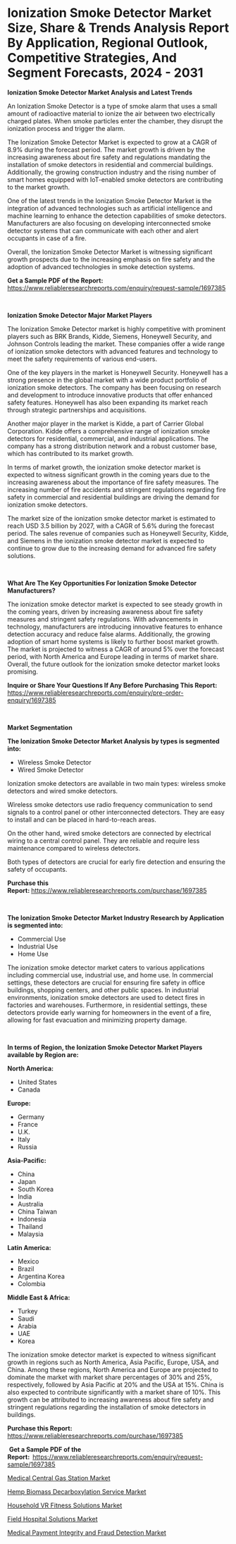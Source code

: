 <p><h1>Ionization Smoke Detector Market Size, Share & Trends Analysis Report By Application, Regional Outlook, Competitive Strategies, And Segment Forecasts, 2024 - 2031</h1></p><p><strong>Ionization Smoke Detector Market Analysis and Latest Trends</strong></p>
<p><p>An Ionization Smoke Detector is a type of smoke alarm that uses a small amount of radioactive material to ionize the air between two electrically charged plates. When smoke particles enter the chamber, they disrupt the ionization process and trigger the alarm.</p><p>The Ionization Smoke Detector Market is expected to grow at a CAGR of 8.9% during the forecast period. The market growth is driven by the increasing awareness about fire safety and regulations mandating the installation of smoke detectors in residential and commercial buildings. Additionally, the growing construction industry and the rising number of smart homes equipped with IoT-enabled smoke detectors are contributing to the market growth.</p><p>One of the latest trends in the Ionization Smoke Detector Market is the integration of advanced technologies such as artificial intelligence and machine learning to enhance the detection capabilities of smoke detectors. Manufacturers are also focusing on developing interconnected smoke detector systems that can communicate with each other and alert occupants in case of a fire.</p><p>Overall, the Ionization Smoke Detector Market is witnessing significant growth prospects due to the increasing emphasis on fire safety and the adoption of advanced technologies in smoke detection systems.</p></p>
<p><strong>Get a Sample PDF of the Report:&nbsp;</strong> <a href="https://www.reliableresearchreports.com/enquiry/request-sample/1697385">https://www.reliableresearchreports.com/enquiry/request-sample/1697385</a></p>
<p>&nbsp;</p>
<p><strong>Ionization Smoke Detector Major Market Players</strong></p>
<p><p>The Ionization Smoke Detector market is highly competitive with prominent players such as BRK Brands, Kidde, Siemens, Honeywell Security, and Johnson Controls leading the market. These companies offer a wide range of ionization smoke detectors with advanced features and technology to meet the safety requirements of various end-users.</p><p>One of the key players in the market is Honeywell Security. Honeywell has a strong presence in the global market with a wide product portfolio of ionization smoke detectors. The company has been focusing on research and development to introduce innovative products that offer enhanced safety features. Honeywell has also been expanding its market reach through strategic partnerships and acquisitions.</p><p>Another major player in the market is Kidde, a part of Carrier Global Corporation. Kidde offers a comprehensive range of ionization smoke detectors for residential, commercial, and industrial applications. The company has a strong distribution network and a robust customer base, which has contributed to its market growth.</p><p>In terms of market growth, the ionization smoke detector market is expected to witness significant growth in the coming years due to the increasing awareness about the importance of fire safety measures. The increasing number of fire accidents and stringent regulations regarding fire safety in commercial and residential buildings are driving the demand for ionization smoke detectors.</p><p>The market size of the ionization smoke detector market is estimated to reach USD 3.5 billion by 2027, with a CAGR of 5.6% during the forecast period. The sales revenue of companies such as Honeywell Security, Kidde, and Siemens in the ionization smoke detector market is expected to continue to grow due to the increasing demand for advanced fire safety solutions.</p></p>
<p>&nbsp;</p>
<p><strong>What Are The Key Opportunities For Ionization Smoke Detector Manufacturers?</strong></p>
<p><p>The ionization smoke detector market is expected to see steady growth in the coming years, driven by increasing awareness about fire safety measures and stringent safety regulations. With advancements in technology, manufacturers are introducing innovative features to enhance detection accuracy and reduce false alarms. Additionally, the growing adoption of smart home systems is likely to further boost market growth. The market is projected to witness a CAGR of around 5% over the forecast period, with North America and Europe leading in terms of market share. Overall, the future outlook for the ionization smoke detector market looks promising.</p></p>
<p><strong>Inquire or Share Your Questions If Any Before Purchasing This Report:</strong> <a href="https://www.reliableresearchreports.com/enquiry/pre-order-enquiry/1697385">https://www.reliableresearchreports.com/enquiry/pre-order-enquiry/1697385</a></p>
<p>&nbsp;</p>
<p><strong>Market Segmentation</strong></p>
<p><strong>The Ionization Smoke Detector Market Analysis by types is segmented into:</strong></p>
<p><ul><li>Wireless Smoke Detector</li><li>Wired Smoke Detector</li></ul></p>
<p><p>Ionization smoke detectors are available in two main types: wireless smoke detectors and wired smoke detectors. </p><p>Wireless smoke detectors use radio frequency communication to send signals to a control panel or other interconnected detectors. They are easy to install and can be placed in hard-to-reach areas.</p><p>On the other hand, wired smoke detectors are connected by electrical wiring to a central control panel. They are reliable and require less maintenance compared to wireless detectors.</p><p>Both types of detectors are crucial for early fire detection and ensuring the safety of occupants.</p></p>
<p><strong>Purchase this Report:&nbsp;</strong><a href="https://www.reliableresearchreports.com/purchase/1697385">https://www.reliableresearchreports.com/purchase/1697385</a></p>
<p>&nbsp;</p>
<p><strong>The Ionization Smoke Detector Market Industry Research by Application is segmented into:</strong></p>
<p><ul><li>Commercial Use</li><li>Industrial Use</li><li>Home Use</li></ul></p>
<p><p>The ionization smoke detector market caters to various applications including commercial use, industrial use, and home use. In commercial settings, these detectors are crucial for ensuring fire safety in office buildings, shopping centers, and other public spaces. In industrial environments, ionization smoke detectors are used to detect fires in factories and warehouses. Furthermore, in residential settings, these detectors provide early warning for homeowners in the event of a fire, allowing for fast evacuation and minimizing property damage.</p></p>
<p>&nbsp;</p>
<p><strong>In terms of Region, the Ionization Smoke Detector Market Players available by Region are:</strong></p>
<p>
    <p> <strong> North America: </strong>
        <ul>
            <li>United States</li>
            <li>Canada</li>
        </ul>
        </p> 
    <p> <strong> Europe: </strong>
        <ul>
            <li>Germany</li>
            <li>France</li>
            <li>U.K.</li>
            <li>Italy</li>
            <li>Russia</li>
        </ul>
        </p> 
    <p> <strong> Asia-Pacific: </strong>
        <ul>
            <li>China</li>
            <li>Japan</li>
            <li>South Korea</li>
            <li>India</li>
            <li>Australia</li>
            <li>China Taiwan</li>
            <li>Indonesia</li>
            <li>Thailand</li>
            <li>Malaysia</li>
        </ul>
        </p> 
    <p> <strong> Latin America: </strong>
        <ul>
            <li>Mexico</li>
            <li>Brazil</li>
            <li>Argentina Korea</li>
            <li>Colombia</li>
        </ul>
        </p> 
    <p> <strong> Middle East & Africa: </strong>
        <ul>
            <li>Turkey</li>
            <li>Saudi</li>
            <li>Arabia</li>
            <li>UAE</li>
            <li>Korea</li>
        </ul>
    </p>
    </p>
<p><p>The ionization smoke detector market is expected to witness significant growth in regions such as North America, Asia Pacific, Europe, USA, and China. Among these regions, North America and Europe are projected to dominate the market with market share percentages of 30% and 25%, respectively, followed by Asia Pacific at 20% and the USA at 15%. China is also expected to contribute significantly with a market share of 10%. This growth can be attributed to increasing awareness about fire safety and stringent regulations regarding the installation of smoke detectors in buildings.</p></p>
<p><strong>Purchase this Report: </strong><a href="https://www.reliableresearchreports.com/purchase/1697385">https://www.reliableresearchreports.com/purchase/1697385</a></p>
<p>&nbsp;<strong>Get a Sample PDF of the Report:&nbsp;&nbsp;</strong><a href="https://www.reliableresearchreports.com/enquiry/request-sample/1697385">https://www.reliableresearchreports.com/enquiry/request-sample/1697385</a></p>
<p><strong></strong></p>
<p><p><a href="https://medium.com/@coltsporer/medical-central-gas-station-market-trends-and-market-analysis-forecasted-for-period-2024-2031-d108f18b578f">Medical Central Gas Station Market</a></p><p><a href="https://medium.com/@coltsporer/hemp-biomass-decarboxylation-service-market-size-cagr-trends-2024-2030-3d31cf08e609">Hemp Biomass Decarboxylation Service Market</a></p><p><a href="https://medium.com/@coltsporer/household-vr-fitness-solutions-market-analysis-its-cagr-market-segmentation-and-global-industry-67aa014df108">Household VR Fitness Solutions Market</a></p><p><a href="https://medium.com/@coltsporer/field-hospital-solutions-market-report-reveals-the-latest-trends-and-growth-opportunities-of-this-052a55a6cdce">Field Hospital Solutions Market</a></p><p><a href="https://medium.com/@coltsporer/medical-payment-integrity-and-fraud-detection-market-size-reveals-the-best-marketing-channels-in-d9cc4b447f76">Medical Payment Integrity and Fraud Detection Market</a></p></p>
